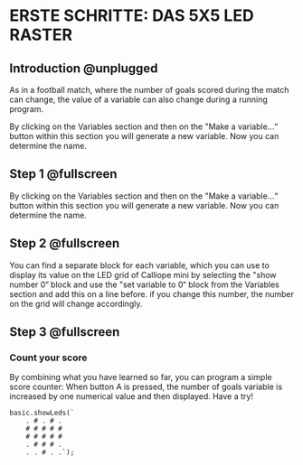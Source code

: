 # ERSTE SCHRITTE: DAS 5X5 LED RASTER

## Introduction @unplugged

As in a football match, where the number of goals scored during the match can change, the value of a variable can also change during a running program.

By clicking on the Variables section and then on the "Make a variable…“ button within this section you will generate a new variable. Now you can determine the name.

## Step 1 @fullscreen

By clicking on the Variables section and then on the "Make a variable…“ button within this section you will generate a new variable. Now you can determine the name.

## Step 2 @fullscreen

You can find a separate block for each variable, which you can use to display its value on the LED grid of Calliope mini by selecting the "show number 0“ block and use the "set variable to 0“ block from the Variables section and add this on a line before. if you change this number, the number on the grid will change accordingly.

## Step 3 @fullscreen

### Count your score
By combining what you have learned so far, you can program a simple score counter: When button A is pressed, the number of goals variable is increased by one numerical value and then displayed. Have a try!

```blocks
basic.showLeds(`
    . # . # .
    # # # # #
    # # # # #
    . # # # .
    . . # . .`);
```
